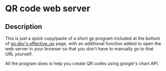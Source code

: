# QR code web server

## Description

This is just a quick copy/paste of a short go program included at the
bottom of [go.dev's effective_go](https://go.dev/doc/effective_go) page,
with an additional function added to open the web server in your browser
so that you don't have to manually go to that URL yourself.

All the program does is help you create QR codes using google's chart API.
